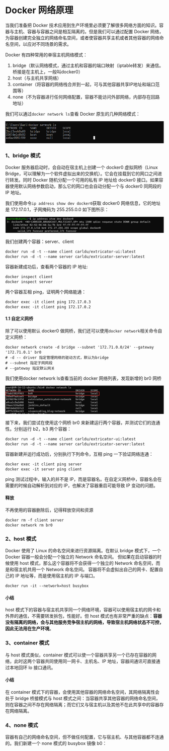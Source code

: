 # Docker 网络原理

当我们准备把 Docker 技术应用到生产环境里必须要了解很多网络方面的知识。容器与主机、容器与容器之间是相互隔离的。但是我们可以通过配置 Docker 网络，为容器创建完全独立的网络命名空间，或者使容器共享主机或者其他容器的网络命名空间，以应对不同场景的需求。

Docker 有四种常用的单宿主机网络模式：

1. bridge（默认网络模式，通过主机和容器的端口映射（iptable转发）来通信。桥接是在主机上，一般叫docker0）
2. host（与主机共享网络）
3. container（将容器的网络栈合并到一起，可与其他容器共享IP地址和端口范围等）
4. none（不为容器进行任何网络配置，容器不能访问外部网络，内部存在回路地址）

我们可以通过`docker network ls`查看 Docker 原生的几种网络模式：

![](<.gitbook/assets/image (1).png>)

### 1、bridge 模式

Docker 服务器启动时，会自动在宿主机上创建一个 docker0 虚拟网桥（Linux Bridge，可以理解为一个软件虚拟出来的交换机）。它会在挂载到它的网口之间进行转发。同时 Docker 随机分配一个可用的私有 IP 地址给 docker0 接口。如果容器使用默认网络参数启动，那么它的网口也会自动分配一个与 docker0 同网段的 IP 地址。

我们使用命令`ip address show dev docker0`获取 docker0 网络信息，它的地址是 172.17.0.1，子网掩码为 255.255.0.0 如下图所示：

![](<.gitbook/assets/image (2).png>)

我们创建两个容器：server、client

```shell
docker run -d -t --name client carldu/extricator-ui:latest
docker run -d -t --name server carldu/extricator-server:latest
```

容器新建成功后，查看两个容器的 IP 地址:

```shell
docker inspect client
docker inspect server
```

两个容器互相 ping，证明两个网络能通：

```shell
docker exec -it client ping 172.17.0.3
docker exec -it client ping 172.17.0.2
```

#### 1.1 自定义网桥

除了可以使用默认 docker0 做网桥，我们还可以使用`docker network`相关命令自定义网桥：

```shell
docker network create -d bridge --subnet '172.71.0.0/24' --gateway '172.71.0.1' br0
# -d -- driver 指定管理网络的驱动方式，默认为bridge
# --subnet 指定子网网段
# --gateway 指定默认网关
```

我们使用docker network ls查看当前的 docker 网络列表，发现新增的 br0 网桥

![](.gitbook/assets/image.png)

接下来，我们尝试在使用这个网桥 br0 来新建运行两个容器，并测试它们的连通性。分别运行 b2，b3 两个容器：

```shell
docker run -d -t --name client carldu/extricator-ui:latest
docker run -d -t --name server carldu/extricator-server:latest
```

容器新建并运行成功后，分别执行下列命令，互相 ping 一下验证网络连通：

```
docker exec -it client ping server
docker exec -it server ping client
```

ping 测试过程中，输入的并不是 IP，而是容器名。在自定义网桥中，容器名会在需要的时候自动解析到对应的 IP，也解决了容器重启可能导致 IP 变动的问题。

#### 释放

不再使用的容器删除后，记得释放空间和资源

```shell
docker rm -f client server
docker network rm br0
```

### 2、host 模式

Docker 使用了 Linux 的命名空间来进行资源隔离。在默认 bridge 模式下，一个 Docker 容器一般会分配一个独立的 Network 命名空间。 但如果在启动容器的时候使用 host 模式，那么这个容器将不会获得一个独立的 Network 命名空间，而是和宿主机共用一个 Network 命名空间。 容器将不会虚拟出自己的网卡、配置自己的 IP 地址等，而是使用宿主机的 IP 与端口。

```shell
docker run -it --network=host busybox
```

#### 小结

host 模式下的容器与宿主机共享同一个网络环境，容器可以使用宿主机的网卡和外界的通信，不需要转发拆包，性能好。但 host 模式也有非常严重的缺点：**容器没有隔离的网络，会与其他服务竞争宿主机的网络，导致宿主机网络状态不可控，因此无法用在生产环境**。

### 3、container 模式

与 host 模式类似，container 模式可以使一个容器共享另一个已存在容器的网络，此时这两个容器共同使用同一网卡、主机名、IP 地址，容器间通讯可直接通过本地回环 lo 接口通讯。

#### 小结

在 container 模式下的容器，会使用其他容器的网络命名空间，其网络隔离性会处于 bridge 桥接模式与 host 模式之间：当容器共享其他容器的网络命名空间，则在容器之间不存在网络隔离；而它们又与宿主机以及其他不在此共享中的容器存在网络隔离。

### 4、none 模式

容器有自己的网络命名空间，但不做任何配置，它与宿主机、与其他容器都不连通的。我们新建一个 none 模式的 busybox 镜像 b0：
